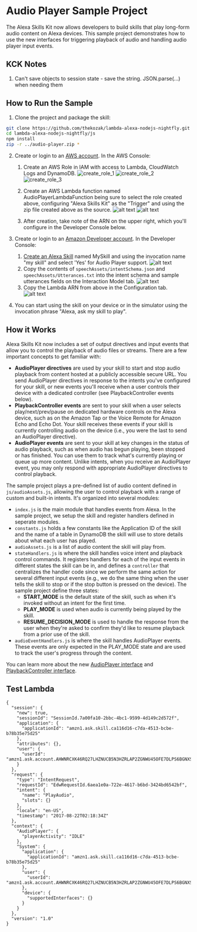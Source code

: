 # Audio Player Sample Project

The Alexa Skills Kit now allows developers to build skills that play long-form audio content on Alexa devices.  This sample project demonstrates how to use the new interfaces for triggering playback of audio and handling audio player input events.

## KCK Notes
1. Can't save objects to session state - save the string. JSON.parse(...) when needing them


## How to Run the Sample

1. Clone the project and package the skill:
```bash
git clone https://github.com/thekozak/lambda-alexa-nodejs-nightfly.git
cd lambda-alexa-nodejs-nightfly/js
npm install
zip -r ../audio-player.zip *
```

2. Create or login to an [AWS account](https://aws.amazon.com/). In the AWS Console:

    1. Create an AWS Role in IAM with access to Lambda, CloudWatch Logs and DynamoDB.
        ![create_role_1](https://cloud.githubusercontent.com/assets/7671574/17451098/09f64f40-5b19-11e6-82ee-b82c98387052.png "AWS Create Role Screenshot 1")
        ![create_role_2](https://cloud.githubusercontent.com/assets/7671574/17451100/0c3ef928-5b19-11e6-9aca-8cd353106396.png "AWS Create Role Screenshot 2")
        ![create_role_3](https://cloud.githubusercontent.com/assets/7671574/18011103/7b05f2b2-6b68-11e6-8dc3-3aa9ead6d83e.png "AWS Create Role Screenshot 3")

    2. Create an AWS Lambda function named AudioPlayerLambdaFunction being sure to select the role created above, configuring "Alexa Skills Kit" as the "Trigger" and using the zip file created above as the source.
        ![alt text](https://s3.amazonaws.com/lantern-public-assets/audio-player-assets/aws-lambda-role.PNG "AWS Lambda Role")
        ![alt text](https://s3.amazonaws.com/lantern-public-assets/audio-player-assets/aws-lambda-ask-trigger.PNG "AWS Lambda Trigger")
    3. After creation, take note of the ARN on the upper right, which you'll configure in the Developer Console below.
    
3. Create or login to an [Amazon Developer account](https://developer.amazon.com).  In the Developer Console:

    1. [Create an Alexa Skill](https://developer.amazon.com/public/solutions/alexa/alexa-skills-kit/docs/developing-an-alexa-skill-as-a-lambda-function) named MySkill and using the invocation name "my skill" and select 'Yes' for Audio Player support.
        ![alt text](https://s3.amazonaws.com/lantern-public-assets/audio-player-assets/prod-skill-info.png "Developer Portal Skill Information")
    2. Copy the contents of `speechAssets/intentSchema.json` and `speechAssets/Utterances.txt` into the intent schema and sample utterances fields on the Interaction Model tab.
        ![alt text](https://s3.amazonaws.com/lantern-public-assets/audio-player-assets/prod-interaction-model.png "Developer Portal Interaction Model")
    3. Copy the Lambda ARN from above in the Configuration tab.
        ![alt text](https://s3.amazonaws.com/lantern-public-assets/audio-player-assets/prod-configuration.png "Developer Portal Configuration")
     
4. You can start using the skill on your device or in the simulator using the invocation phrase "Alexa, ask my skill to play".

## How it Works

Alexa Skills Kit now includes a set of output directives and input events that allow you to control the playback of audio files or streams.  There are a few important concepts to get familiar with:

* **AudioPlayer directives** are used by your skill to start and stop audio playback from content hosted at a publicly accessible secure URL.  You  send AudioPlayer directives in response to the intents you've configured for your skill, or new events you'll receive when a user controls their device with a dedicated controller (see PlaybackController events below).
* **PlaybackController events** are sent to your skill when a user selects play/next/prev/pause on dedicated hardware controls on the Alexa device, such as on the Amazon Tap or the Voice Remote for Amazon Echo and Echo Dot.  Your skill receives these events if your skill is currently controlling audio on the device (i.e., you were the last to send an AudioPlayer directive).
* **AudioPlayer events** are sent to your skill at key changes in the status of audio playback, such as when audio has begun playing, been stopped or has finished.  You can use them to track what's currently playing or queue up more content.  Unlike intents, when you receive an AudioPlayer event, you may only respond with appropriate AudioPlayer directives to control playback.

The sample project plays a pre-defined list of audio content defined in `js/audioAssets.js`, allowing the user to control playback with a range of custom and built-in intents.  It's organized into several modules:

* `index.js` is the main module that handles events from Alexa.  In the sample project, we setup the skill and register handlers defined in seperate modules.
* `constants.js` holds a few constants like the Application ID of the skill and the name of a table in DynamoDB the skill will use to store details about what each user has played.
* `audioAssets.js` is a list of audio content the skill will play from.
* `stateHandlers.js` is where the skill handles voice intent and playback control commands.  It registers handlers for each of the input events in different states the skill can be in, and defines a `controller` that centralizes the handler code since we perform the same action for several different input events (e.g., we do the same thing when the user tells the skill to stop or if the stop button is pressed on the device).  The sample project define three states:
    * **START_MODE** is the default state of the skill, such as when it's invoked without an intent for the first time.
    * **PLAY_MODE** is used when audio is currently being played by the skill.
    * **RESUME_DECISION_MODE** is used to handle the response from the user when they're asked to confirm they'd like to resume playback from a prior use of the skill.
* `audioEventHandlers.js` is where the skill handles AudioPlayer events.  These events are only expected in the PLAY_MODE state and are used to track the user's progress through the content. 

You can learn more about the new [AudioPlayer interface](https://developer.amazon.com/public/solutions/alexa/alexa-skills-kit/docs/custom-audioplayer-interface-reference) and [PlaybackController interface](https://developer.amazon.com/public/solutions/alexa/alexa-skills-kit/docs/custom-playbackcontroller-interface-reference).


## Test Lambda

```
{
  "session": {
    "new": true,
    "sessionId": "SessionId.7a00fa10-2bbc-4bc1-9599-4d149c2d572f",
    "application": {
      "applicationId": "amzn1.ask.skill.ca116d16-c7da-4513-bcbe-b78b35e75d25"
    },
    "attributes": {},
    "user": {
      "userId": "amzn1.ask.account.AHWNRCXK46RQ27LHZNUCB5N3HZRLAP2ZGNWU45OFE7DLPS6BGNXSJDMELSJWCSN34SUX5XTMBQMY7RUBELJFQ2CVNW4CWJ4PGIOHX5GAEC5Q2QJQAMMIA6N2RKZOF5ZY4IGSXJEWJ6QAWGWRBMXDOSLLJQAXHQUXYCIKD6SOMUEZNXBFBMRYQ44GBT4DQLD24VZ4YKDDYCO3QII"
    }
  },
  "request": {
    "type": "IntentRequest",
    "requestId": "EdwRequestId.6aea1e0a-722e-4617-b6bd-3424bd6542bf",
    "intent": {
      "name": "PlayAudio",
      "slots": {}
    },
    "locale": "en-US",
    "timestamp": "2017-08-22T02:18:34Z"
  },
  "context": {
    "AudioPlayer": {
      "playerActivity": "IDLE"
    },
    "System": {
      "application": {
        "applicationId": "amzn1.ask.skill.ca116d16-c7da-4513-bcbe-b78b35e75d25"
      },
      "user": {
        "userId": "amzn1.ask.account.AHWNRCXK46RQ27LHZNUCB5N3HZRLAP2ZGNWU45OFE7DLPS6BGNXSJDMELSJWCSN34SUX5XTMBQMY7RUBELJFQ2CVNW4CWJ4PGIOHX5GAEC5Q2QJQAMMIA6N2RKZOF5ZY4IGSXJEWJ6QAWGWRBMXDOSLLJQAXHQUXYCIKD6SOMUEZNXBFBMRYQ44GBT4DQLD24VZ4YKDDYCO3QII"
      },
      "device": {
        "supportedInterfaces": {}
      }
    }
  },
  "version": "1.0"
}
```